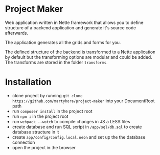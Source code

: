 # Project Maker

Web application written in Nette framework that allows you to define structure of a backend application and generate it's source code afterwards.

The application generates all the grids and forms for you.

The defined structure of the backend is transformed to a Nette application by default but the transforming options are modular and could be added. The transforms are stored in the folder ```transforms```.

# Installation

- clone project by running ```git clone https://github.com/martyhora/project-maker``` into your DocumentRoot path
- run ```composer install``` in the project root
- run ```npm i``` in the project root
- run ```webpack --watch``` to compile changes in JS a LESS files
- create database and run SQL script in ```/app/sql/db.sql``` to create database structure in it
- create ```app/config/config.local.neon``` and set up the the database connection
- open the project in the browser
